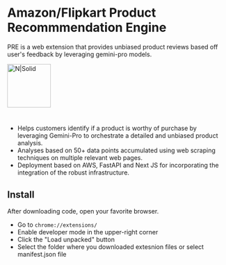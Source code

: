 # Amazon/Flipkart Product Recommmendation Engine

PRE is a web extension that provides unbiased product reviews based off user's feedback by leveraging gemini-pro models.

<a href="https://www.playbook.com/s/penguin-shares-files/4irmTSW9QmS55w7iz6JfHqZr?assetToken=2s7HgzHhnQW3YwGD79xLNHY8" target="_blank">
  <img src="https://cdn-icons-png.flaticon.com/512/5511/5511365.png" alt="N|Solid" width="100" height="100">
</a>

<p> </p>
<h1></h1>

- Helps customers identify if a product is worthy of purchase by leveraging Gemini-Pro to orchestrate a detailed and unbiased product analysis.
- Analyses based on 50+ data points accumulated using web scraping techniques on multiple relevant web pages.
- Deployment based on AWS, FastAPI and Next JS for incorporating the integration of the robust infrastructure.


## Install

After downloading code, open your favorite browser.

- Go to `chrome://extensions/`
- Enable developer mode in the upper-right corner
- Click the "Load unpacked" button
- Select the folder where you downloaded extesnion files or select manifest.json file
